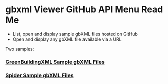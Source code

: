 
# gbxml Viewer GitHub API Menu Read Me

* List, open and display sample gbXML files hosted on GitHub
* Open and display any gbXML file available via a URL

Two samples:

### [GreenBuildingXML Sample gbXML Files]( gbxml-viewer-github-api-gbxml-samples.html )

### [Spider Sample gbXML Files]( gbxml-viewer-github-api-spider-samples.html )



